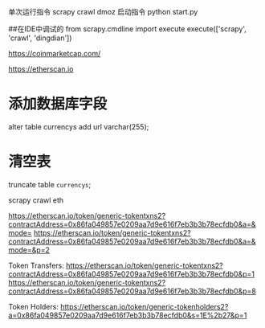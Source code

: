 单次运行指令 scrapy crawl dmoz
启动指令 python start.py

##在IDE中调试的
from scrapy.cmdline import execute
execute(['scrapy', 'crawl', 'dingdian'])

https://coinmarketcap.com/

https://etherscan.io

# 添加数据库字段 
alter table currencys add url varchar(255);

# 清空表 
truncate table `currencys`;


scrapy crawl eth










https://etherscan.io/token/generic-tokentxns2?contractAddress=0x86fa049857e0209aa7d9e616f7eb3b3b78ecfdb0&a=&mode=
https://etherscan.io/token/generic-tokentxns2?contractAddress=0x86fa049857e0209aa7d9e616f7eb3b3b78ecfdb0&a=&mode=&p=2












Token Transfers:
https://etherscan.io/token/generic-tokentxns2?contractAddress=0x86fa049857e0209aa7d9e616f7eb3b3b78ecfdb0&p=1
https://etherscan.io/token/generic-tokentxns2?contractAddress=0x86fa049857e0209aa7d9e616f7eb3b3b78ecfdb0&p=8

Token Holders:
https://etherscan.io/token/generic-tokenholders2?a=0x86fa049857e0209aa7d9e616f7eb3b3b78ecfdb0&s=1E%2b27&p=1























